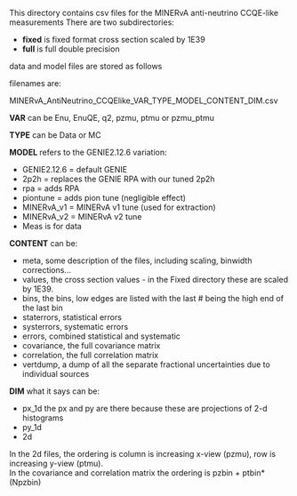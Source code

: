 This directory contains csv files for the MINERvA anti-neutrino CCQE-like measurements
There are two subdirectories:

- **fixed** is fixed format cross section scaled by 1E39
- **full** is full double precision

data and model files are stored as follows

filenames are:

MINERvA_AntiNeutrino_CCQElike_VAR_TYPE_MODEL_CONTENT_DIM.csv

**VAR** can be Enu, EnuQE, q2, pzmu, ptmu or pzmu_ptmu

**TYPE** can be Data or MC

**MODEL** refers to the GENIE2.12.6 variation:

- GENIE2.12.6 = default GENIE
- 2p2h = replaces the GENIE RPA with our tuned 2p2h
- rpa = adds RPA
- piontune = adds pion tune (negligible  effect)
- MINERvA_v1 = MINERvA v1 tune (used for extraction)
- MINERvA_v2 = MINERvA v2 tune
- Meas is for data

**CONTENT** can be:

- meta, some description of the files, including scaling, binwidth corrections... 
- values, the cross section values - in the Fixed directory these are scaled by 1E39.
- bins, the bins, low edges are listed with the last # being the high end of the last bin 
- staterrors, statistical errors
- systerrors, systematic errors
- errors, combined statistical and systematic
- covariance, the full covariance matrix
- correlation, the full correlation matrix
- vertdump, a dump of all the separate fractional uncertainties due to individual sources

**DIM** what it says can be:

- px_1d  the px and py are there because these are projections of 2-d histograms
- py_1d
- 2d  

In the 2d files, the ordering is column is increasing x-view (pzmu), row is increasing y-view (ptmu).    
In the covariance and correlation matrix the ordering is pzbin + ptbin*(Npzbin)
